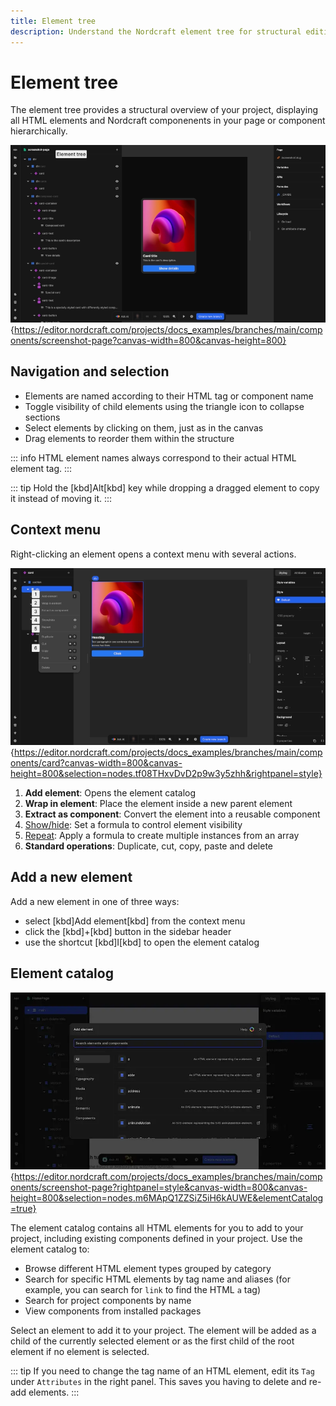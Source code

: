 ```yaml
---
title: Element tree
description: Understand the Nordcraft element tree for structural editing, element selection, context menus, and adding new elements to your project hierarchy.
---
```


# Element tree

The element tree provides a structural overview of your project, displaying all HTML elements and Nordcraft componenents in your page or component hierarchically.

![Element tree|16/9](element-tree.webp){https://editor.nordcraft.com/projects/docs_examples/branches/main/components/screenshot-page?canvas-width=800&canvas-height=800}

## Navigation and selection

- Elements are named according to their HTML tag or component name
- Toggle visibility of child elements using the triangle icon to collapse sections
- Select elements by clicking on them, just as in the canvas
- Drag elements to reorder them within the structure

::: info
HTML element names always correspond to their actual HTML element tag.
:::

::: tip
Hold the [kbd]Alt[kbd] key while dropping a dragged element to copy it instead of moving it.
:::

## Context menu

Right-clicking an element opens a context menu with several actions.

![Element context menu|16/9](element-context-menu.webp){https://editor.nordcraft.com/projects/docs_examples/branches/main/components/card?canvas-width=800&canvas-height=800&selection=nodes.tf08THxvDvD2p9w3y5zhh&rightpanel=style}

1. **Add element**: Opens the element catalog
2. **Wrap in element**: Place the element inside a new parent element
3. **Extract as component**: Convert the element into a reusable component
4. [Show/hide](/formulas/show-hide-formula): Set a formula to control element visibility
5. [Repeat](/formulas/repeat-formula): Apply a formula to create multiple instances from an array
6. **Standard operations**: Duplicate, cut, copy, paste and delete

## Add a new element

Add a new element in one of three ways:

- select [kbd]Add element[kbd] from the context menu
- click the [kbd]+[kbd] button in the sidebar header
- use the shortcut [kbd]I[kbd] to open the element catalog

## Element catalog

![Element catalog|16/9](element-catalog.webp){https://editor.nordcraft.com/projects/docs_examples/branches/main/components/screenshot-page?rightpanel=style&canvas-width=800&canvas-height=800&selection=nodes.m6MApQ1ZZSiZ5iH6kAUWE&elementCatalog=true}

The element catalog contains all HTML elements for you to add to your project, including existing components defined in your project. Use the element catalog to:

- Browse different HTML element types grouped by category
- Search for specific HTML elements by tag name and aliases (for example, you can search for `link` to find the HTML `a` tag)
- Search for project components by name
- View components from installed packages

Select an element to add it to your project. The element will be added as a child of the currently selected element or as the first child of the root element if no element is selected.

::: tip
If you need to change the tag name of an HTML element, edit its `Tag` under `Attributes` in the right panel. This saves you having to delete and re-add elements.
:::

